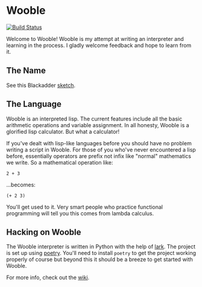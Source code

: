 Wooble
=======

[![Build Status](https://travis-ci.org/drewokane/wooble-lang.svg?branch=master)](https://travis-ci.org/drewokane/wooble-lang)

Welcome to Wooble! Wooble is my attempt at writing an interpreter and learning in the process.
I gladly welcome feedback and hope to learn from it.

The Name
---------

See this Blackadder [sketch](https://youtu.be/G2DCExerOsA).

The Language
-------------

Wooble is an interpreted lisp. The current features include all the basic arithmetic operations
and variable assignment. In all honesty, Wooble is a glorified lisp calculator. But what a
calculator!

If you've dealt with lisp-like languages before you should have no problem writing a script in
Wooble. For those of you who've never encountered a lisp before, essentially operators are prefix
not infix like "normal" mathematics we write. So a mathematical operation like:

    2 + 3

...becomes:

    (+ 2 3)

You'll get used to it. Very smart people who practice functional programming will tell you this
comes from lambda calculus.

Hacking on Wooble
------------------

The Wooble interpreter is written in Python with the help of [lark](https://github.com/lark-parser/lark). The
project is set up using [poetry](https://poetry.eustace.io/). You'll need to install `poetry` to
get the project working properly of course but beyond this it should be a 
breeze to get started with Wooble.

For more info, check out the [wiki](https://github.com/drewokane/wooble/wiki).
